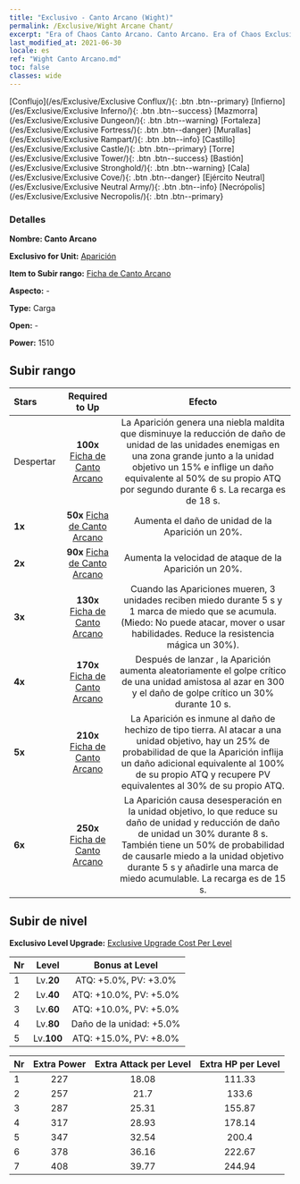 ```yaml
---
title: "Exclusivo - Canto Arcano (Wight)"
permalink: /Exclusive/Wight Arcane Chant/
excerpt: "Era of Chaos Canto Arcano. Canto Arcano. Era of Chaos Exclusivo Canto Arcano. Aparición Exclusivo."
last_modified_at: 2021-06-30
locale: es
ref: "Wight Canto Arcano.md"
toc: false
classes: wide
---
```

 [Conflujo](/es/Exclusive/Exclusive Conflux/){: .btn .btn--primary} [Infierno](/es/Exclusive/Exclusive Inferno/){: .btn .btn--success} [Mazmorra](/es/Exclusive/Exclusive Dungeon/){: .btn .btn--warning} [Fortaleza](/es/Exclusive/Exclusive Fortress/){: .btn .btn--danger} [Murallas](/es/Exclusive/Exclusive Rampart/){: .btn .btn--info} [Castillo](/es/Exclusive/Exclusive Castle/){: .btn .btn--primary} [Torre](/es/Exclusive/Exclusive Tower/){: .btn .btn--success} [Bastión](/es/Exclusive/Exclusive Stronghold/){: .btn .btn--warning} [Cala](/es/Exclusive/Exclusive Cove/){: .btn .btn--danger} [Ejército Neutral](/es/Exclusive/Exclusive Neutral Army/){: .btn .btn--info} [Necrópolis](/es/Exclusive/Exclusive Necropolis/){: .btn .btn--primary} 

### Detalles
 **Nombre: Canto Arcano** 

 **Exclusivo for Unit:** [Aparición](/es/units/Wight/) 

 **Item to Subir rango:** [Ficha de Canto Arcano](/ItemsES/con_915/)

 **Aspecto:** -

 **Type:** Carga

 **Open:** -

 **Power:** 1510

## Subir rango

  |     Stars    |  Required to Up | Efecto |
  |:-------------|:---------------:|:---------------:|
  |  Despertar  | **100x** [Ficha de Canto Arcano](/ItemsES/con_915/) | <Niebla Maldita> La Aparición genera una niebla maldita que disminuye la reducción de daño de unidad de las unidades enemigas en una zona grande junto a la unidad objetivo un 15% e inflige un daño equivalente al 50% de su propio ATQ por segundo durante 6 s. La recarga es de 18 s. |
  | **1x** <i class="fas fa-star"/> | **50x** [Ficha de Canto Arcano](/ItemsES/con_915/) | Aumenta el daño de unidad de la Aparición un 20%. |
  | **2x** <i class="fas fa-star"/> | **90x** [Ficha de Canto Arcano](/ItemsES/con_915/) | Aumenta la velocidad de ataque de la Aparición un 20%. |
  | **3x** <i class="fas fa-star"/> | **130x** [Ficha de Canto Arcano](/ItemsES/con_915/) | Cuando las Apariciones mueren, 3 unidades reciben miedo durante 5 s y 1 marca de miedo que se acumula. (Miedo: No puede atacar, mover o usar habilidades. Reduce la resistencia mágica un 30%). |
  | **4x** <i class="fas fa-star"/> | **170x** [Ficha de Canto Arcano](/ItemsES/con_915/) | Después de lanzar <Niebla Maldita>, la Aparición aumenta aleatoriamente el golpe crítico de una unidad amistosa al azar en 300 y el daño de golpe crítico un 30% durante 10 s. |
  | **5x** <i class="fas fa-star"/> | **210x** [Ficha de Canto Arcano](/ItemsES/con_915/) | La Aparición es inmune al daño de hechizo de tipo tierra. Al atacar a una unidad objetivo, hay un 25% de probabilidad de que la Aparición inflija un daño adicional equivalente al 100% de su propio ATQ y recupere PV equivalentes al 30% de su propio ATQ. |
  | **6x** <i class="fas fa-star"/> | **250x** [Ficha de Canto Arcano](/ItemsES/con_915/) | <Descarga Fantasmal> La Aparición causa desesperación en la unidad objetivo, lo que reduce su daño de unidad y reducción de daño de unidad un 30% durante 8 s. También tiene un 50% de probabilidad de causarle miedo a la unidad objetivo durante 5 s y añadirle una marca de miedo acumulable. La recarga es de 15 s. |


## Subir de nivel
 **Exclusivo Level Upgrade:** [Exclusive Upgrade Cost Per Level](/Exclusive/ExclusiveUpgradeCostPerLevel/)

  |  Nr  |   Level  | Bonus at Level |
  |:-----|:--------:|:--------------:|
  | 1 | Lv.**20** | ATQ: +5.0%, PV: +3.0% |
  | 2 | Lv.**40** | ATQ: +10.0%, PV: +5.0% |
  | 3 | Lv.**60** | ATQ: +10.0%, PV: +5.0% |
  | 4 | Lv.**80** | Daño de la unidad: +5.0% |
  | 5 | Lv.**100** | ATQ: +15.0%, PV: +8.0% |


  |  Nr  |  Extra Power | Extra Attack per Level | Extra HP per Level |
  |:-----|:--------:|:--------:|:--------:|
  | 1 | 227 | 18.08 | 111.33 |
  | 2 | 257 | 21.7 | 133.6 |
  | 3 | 287 | 25.31 | 155.87 |
  | 4 | 317 | 28.93 | 178.14 |
  | 5 | 347 | 32.54 | 200.4 |
  | 6 | 378 | 36.16 | 222.67 |
  | 7 | 408 | 39.77 | 244.94 |


